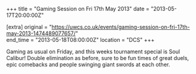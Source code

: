 +++
title = "Gaming Session on Fri 17th May 2013"
date = "2013-05-17T20:00:00Z"

[extra]
original = "https://uwcs.co.uk/events/gaming-session-on-fri-17th-may-2013-1474489077657/"    
end_time = "2013-05-18T08:00:00Z"
location = "DCS"
+++

Gaming as usual on Friday, and this weeks tournament special is Soul Calibur\! Double elimination as before, sure to be fun times of great duels, epic comebacks and people swinging giant swords at each other.

